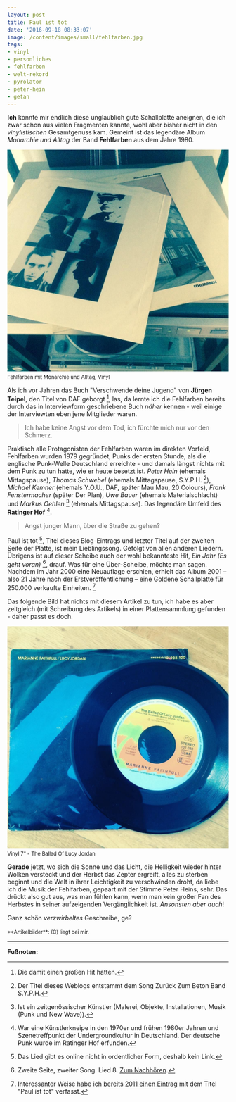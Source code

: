 ```yaml
---
layout: post
title: Paul ist tot
date: '2016-09-18 08:33:07'
image: /content/images/small/fehlfarben.jpg
tags:
- vinyl
- personliches
- fehlfarben
- welt-rekord
- pyrolator
- peter-hein
- getan
---
```


**Ich** konnte mir endlich diese unglaublich gute Schallplatte aneignen, die ich zwar schon aus vielen Fragmenten kannte, wohl aber bisher nicht in den *vinylistischen* Gesamtgenuss kam. Gemeint ist das legendäre Album *Monarchie und Alltag* der Band **Fehlfarben** aus dem Jahre 1980.

![Fehlfarben mit Monarchie und Alltag Vinyl](/content/images/2016/09/14309667_947837878694704_908664069_n.jpg)
<small>Fehlfarben mit Monarchie und Alltag, Vinyl</small>

Als ich vor Jahren das Buch "Verschwende deine Jugend" von **Jürgen Teipel**, den Titel von DAF geborgt [^1], las, da lernte ich die Fehlfarben bereits durch das in Interviewform geschriebene Buch *näher* kennen - weil einige der Interviewten eben jene Mitglieder waren.

> Ich habe keine Angst vor dem Tod, ich fürchte mich nur vor den Schmerz.

Praktisch alle Protagonisten der Fehlfarben waren im direkten Vorfeld, Fehlfarben wurden 1979 gegründet, Punks der ersten Stunde, als die englische Punk-Welle Deutschland erreichte - und damals längst nichts mit dem Punk zu tun hatte, wie er heute besetzt ist. *Peter Hein* (ehemals Mittagspause), *Thomas Schwebel* (ehemals Mittagspause, S.Y.P.H. [^4]), *Michael Kemner* (ehemals Y.O.U., DAF, später Mau Mau, 20 Colours), *Frank Fenstermacher* (später Der Plan), *Uwe Bauer* (ehemals Materialschlacht) und *Markus Oehlen* [^3] (ehemals Mittagspause). Das legendäre Umfeld des **Ratinger Hof** [^2].

> Angst junger Mann, über die Straße zu gehen?

Paul ist tot [^7], Titel dieses Blog-Eintrags und letzter Titel auf der zweiten Seite der Platte, ist mein Lieblingssong. Gefolgt von allen anderen Liedern. Übrigens ist auf dieser Scheibe auch der wohl bekannteste Hit, *Ein Jahr (Es geht voran)* [^5], drauf. Was für eine Über-Scheibe, möchte man sagen. Nachdem im Jahr 2000 eine Neuauflage erschien, erhielt das Album 2001 – also 21 Jahre nach der Erstveröffentlichung – eine Goldene Schallplatte für 250.000 verkaufte Einheiten. [^6]

Das folgende Bild hat nichts mit diesem Artikel zu tun, ich habe es aber zeitgleich (mit Schreibung des Artikels) in einer Plattensammlung gefunden - daher passt es doch.

![](/content/images/2016/09/12960196_238929999797593_514295267_n.jpg)
<small>Vinyl 7" - The Ballad Of Lucy Jordan</small>

**Gerade** jetzt, wo sich die Sonne und das Licht, die Helligkeit wieder hinter Wolken versteckt und der Herbst das Zepter ergreift, alles zu sterben beginnt und die Welt in ihrer Leichtigkeit zu verschwinden droht, da liebe ich die Musik der Fehlfarben, gepaart mit der Stimme Peter Heins, sehr. Das drückt also gut aus, was man fühlen kann, wenn man kein großer Fan des Herbstes in seiner aufzeigenden Vergänglichkeit ist. *Ansonsten aber auch*!

Ganz schön *verzwirbeltes* Geschreibe, ge?

<small>
**Artikelbilder**: (C) liegt bei mir.
</small>

---

**Fußnoten:**

[^1]: Die damit einen großen Hit hatten.
[^2]: War eine Künstlerkneipe in den 1970er und frühen 1980er Jahren und Szenetreffpunkt der Undergroundkultur in Deutschland. Der deutsche Punk wurde im Ratinger Hof erfunden.
[^3]: Ist ein zeitgenössischer Künstler (Malerei, Objekte, Installationen, Musik (Punk und New Wave)).
[^4]: Der Titel dieses Weblogs entstammt dem Song Zurück Zum Beton Band S.Y.P.H.
[^5]: Zweite Seite, zweiter Song. Lied 8. [Zum Nachhören](https://www.youtube.com/watch?v=snWg7eeoo3M).
[^6]: Interessanter Weise habe ich [bereits 2011 einen Eintrag](/2011/05/26/paul-ist-tot/) mit dem Titel "Paul ist tot" verfasst.
[^7]: Das Lied gibt es online nicht in ordentlicher Form, deshalb kein Link.
